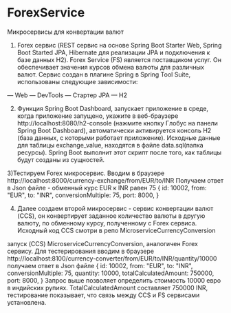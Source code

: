 # ForexService
Микросервисы для конвертации валют

1) Forex сервис (REST сервис на основе Spring Boot Starter Web, Spring Boot Started JPA, Hibernate для реализации JPA и подключения к базе данных H2).
Forex Service (FS) является поставщиком услуг. Он обеспечивает значения курсов обмена валюты для различных валют.
Сервис создан в плагине Spring в Spring Tool Suite, использованы следующие зависимости:

— Web
— DevTools
— Стартер JPA
— H2

2) Функция Spring Boot Dashboard,  запускает приложение в среде, когда приложение запущено, 
укажите в веб-браузере http://localhost:8080/h2-console (нажмите кнопку Глобус на панели Spring Boot Dashboard), автоматически активируется консоль H2 (база данных,
с которыми работает приложение). Исходные данные для таблицы exchange_value, находятся в файле data.sql(папка ресурсы).
Spring Boot выполнит этот скрипт после того, как таблицы будут созданы из сущностей.

3)Тестируем Forex микросервис. Вводим в браузере  http://localhost:8000/currency-exchange/from/EUR/to/INR
Получаем ответ в Json файле  - обменный курс EUR к INR равен 75
{
  id: 10002,
  from: "EUR",
  to: "INR",
  conversionMultiple: 75,
  port: 8000,
}

 4) Далее создаем второй микросервис - сервис конвертации валют (CCS), он конвертирует заданное количество валюты
 в другую валюту, по обменному курсу, полученному с Forex сервиса. Исходный код CCS  смотри в репо MicroserviceCurrencyConversion
 
 запуск (CCS) MicroserviceCurrencyConversion, аналогичен Forex сервису. Для тестерирования  вводим в браузере 
 http://localhost:8100/currency-converter/from/EUR/to/INR/quantity/10000
 получаем ответ в Json файле
 {
  id: 10002,
  from: "EUR",
  to: "INR",
  conversionMultiple: 75,
  quantity: 10000,
  totalCalculatedAmount: 750000,
  port: 8000,
}
Запрос выше позволяет определить стоимость 10000 евро в индийских рупиях.
TotalCalculatedAmount составляет 750000 INR, тестирование показывает, что связь между CCS и FS сервисами установлена.
